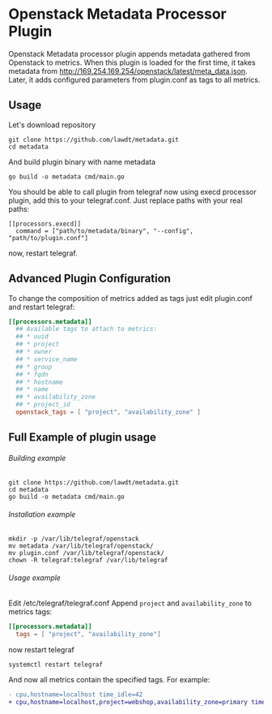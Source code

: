 # Openstack Metadata Processor Plugin

Openstack Metadata processor plugin appends metadata gathered from Openstack
to metrics.
When this plugin is loaded for the first time, it takes metadata from http://169.254.169.254/openstack/latest/meta_data.json. 
Later, it adds configured parameters from plugin.conf as tags to all metrics.

## Usage
Let's download repository
```
git clone https://github.com/lawdt/metadata.git
cd metadata
```
And build plugin binary with name metadata
```
go build -o metadata cmd/main.go
```

You should be able to call plugin from telegraf now using execd processor plugin, add this to your telegraf.conf. 
Just replace paths with your real paths:
```
[[processors.execd]]
  command = ["path/to/metadata/binary", "--config", "path/to/plugin.conf"]
```
now, restart telegraf.

## Advanced Plugin Configuration
To change the composition of metrics added as tags just edit plugin.conf and restart telegraf:
```toml
[[processors.metadata]]
  ## Available tags to attach to metrics:
  ## * uuid
  ## * project
  ## * owner
  ## * service_name
  ## * group
  ## * fqdn
  ## * hostname
  ## * name
  ## * availability_zone
  ## * project_id
  openstack_tags = [ "project", "availability_zone" ]
```

## Full Example of plugin usage
###### Building example
```
git clone https://github.com/lawdt/metadata.git
cd metadata
go build -o metadata cmd/main.go
```
###### Installation example
```
mkdir -p /var/lib/telegraf/openstack
mv metadata /var/lib/telegraf/openstack/
mv plugin.conf /var/lib/telegraf/openstack/
chown -R telegraf:telegraf /var/lib/telegraf
```
###### Usage example
Edit /etc/telegraf/telegraf.conf
Append `project` and `availability_zone` to metrics tags:
```toml
[[processors.metadata]]
  tags = [ "project", "availability_zone"]
```
now restart telegraf
```
systemctl restart telegraf
```
And now all metrics contain the specified tags. 
For example:
```diff
- cpu,hostname=localhost time_idle=42
+ cpu,hostname=localhost,project=webshop,availability_zone=primary time_idle=42
```

